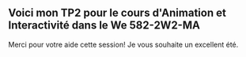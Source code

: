 <h2>Voici mon TP2 pour le cours d'Animation et Interactivité dans le We 582-2W2-MA</h2>
<p></p>
<p>Merci pour votre aide cette session! Je vous souhaite un excellent été.</p>